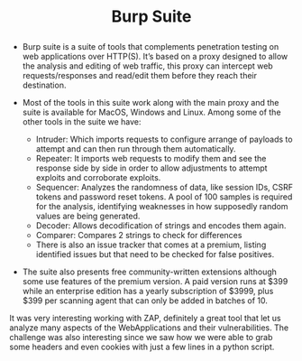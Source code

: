 # <p align="center"> Burp Suite


* Burp suite is a suite of tools that complements penetration testing on web applications over HTTP(S). It’s based on a proxy designed to allow the analysis and editing of web traffic, this proxy can intercept web requests/responses and read/edit them before they reach their destination.
* Most of the tools in this suite work along with the main proxy and the suite is available for MacOS, Windows and Linux. Among some of the other tools in the suite we have:
	* Intruder: Which imports requests to configure arrange of payloads to attempt and can then run through them automatically.
  * Repeater: It imports web requests to modify them and see the response side by side in order to allow adjustments to attempt exploits and corroborate exploits.
  * Sequencer: Analyzes the randomness of data, like session IDs, CSRF tokens and password reset tokens. A pool of 100 samples is required for the analysis, identifying weaknesses in how supposedly random values are being generated.
  * Decoder: Allows decodification of strings and encodes them again.
  * Comparer: Compares 2 strings to check for differences
  * There is also an issue tracker that comes at a premium, listing identified issues but that need to be checked for false positives.

* The suite also presents free community-written extensions although some use features of the premium version. A paid version runs at $399 while an enterprise edition has a yearly subscription of $3999, plus $399 per scanning agent that can only be added in batches of 10.

It was very interesting working with ZAP, definitely a great tool that let us analyze many aspects of the WebApplications and their vulnerabilities. The challenge was also interesting since we saw how we were able to grab some headers and even cookies with just a few lines in a python script.
